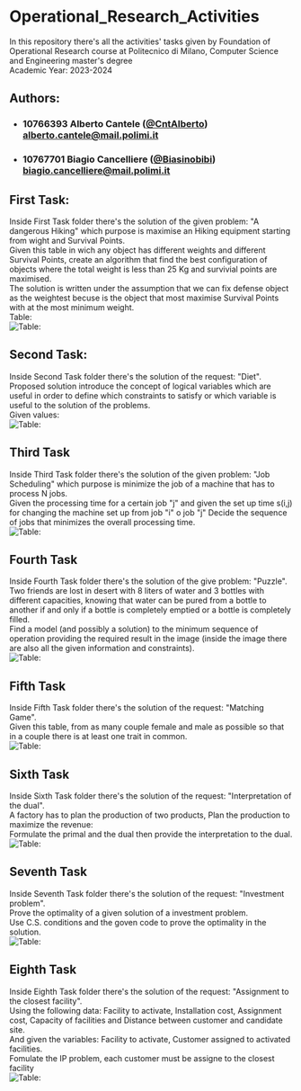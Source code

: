 # Operational_Research_Activities
In this repository there's all the activities' tasks given by Foundation of Operational Research course at Politecnico di Milano, Computer Science and Engineering master's degree <br>
Academic Year: 2023-2024 <br>
## Authors:
- ### 10766393    Alberto Cantele ([@CntAlberto](https://github.com/CntAlberto))<br>alberto.cantele@mail.polimi.it
- ### 10767701    Biagio Cancelliere ([@Biasinobibi](https://github.com/Biasinobibi))<br>biagio.cancelliere@mail.polimi.it

## First Task:
Inside First Task folder there's the solution of the given problem: "A dangerous Hiking" which purpose is maximise an Hiking equipment starting from wight and Survival Points. <br>
Given this table in wich any object has different weights and different Survival Points, create an algorithm that find the best configuration of objects where the total weight is less than 25 Kg and survivial points are maximised. <br>
The solution is written under the assumption that we can fix defense object as the weightest becuse is the object that most maximise Survival Points with at the most minimum weight. <br>
 Table: <br>
![Table:](https://github.com/CntAlberto/Operational_Research_Activities/blob/master/1%20-%20First%20Task/deliverables/First_Task.png)
<br>
## Second Task:
Inside Second Task folder there's the solution of the request: "Diet". <br>
Proposed solution introduce the concept of logical variables which are useful in order to define which constraints to satisfy or which variable is useful to the solution of the problems. <br>
Given values: <br>
![Table:](https://github.com/CntAlberto/Operational_Research_Activities/blob/master/2%20-%20Second%20Task/SecondTaskIMG.png)
<br>
## Third Task
Inside Third Task folder there's the solution of the given problem: "Job Scheduling" which purpose is minimize the job of a machine that has to process N jobs.<br>
Given the processing time for a certain job "j" and given the set up time s(i,j) for changing the machine set up from job "i" o job "j" Decide the sequence of jobs that minimizes the overall processing time. <br> 
![Table:](https://github.com/CntAlberto/Operational_Research_Activities/blob/master/3%20-%20Third%20Task/ThirdTskIMG.png)
<br>
## Fourth Task
Inside Fourth Task folder there's the solution of the give problem: "Puzzle". <br>
Two friends are lost in desert with 8 liters of water and 3 bottles with different capacities, knowing that water can be pured from a bottle to another if and only if a bottle is completely emptied or a bottle is completely filled. <br>
Find a model (and possibly a solution) to the minimum sequence of operation providing the required result in the image (inside the image there are also all the given information and constraints). <br>
![Table:](https://github.com/CntAlberto/Operational_Research_Activities/blob/master/4%20-%20Fourth%20Task/FourthTaskIMG.png)
<br>
## Fifth Task
Inside Fifth Task folder there's the solution of the request: "Matching Game". <br>
Given this table, from as many couple female and male as possible so that in a couple there is at least one trait in common. <br>
![Table:](https://github.com/CntAlberto/Operational_Research_Activities/blob/master/5%20-%20Fifth%20Task/FifthTaskIMG.png)
<br>
## Sixth Task
Inside Sixth Task folder there's the solution of the request: "Interpretation of the dual". <br>
A factory has to plan the production of two products, Plan the production to maximize the revenue: <br>
Formulate the primal and the dual then provide the interpretation to the dual. <br>
![Table:](https://github.com/CntAlberto/Operational_Research_Activities/blob/master/6%20-%20Sixth%20Task/SixthTaskIMG.png)
<br>
## Seventh Task
Inside Seventh Task folder there's the solution of the request: "Investment problem". <br>
Prove the optimality of a given solution of a investment problem. <br>
Use C.S. conditions and the goven code to prove the optimality in the solution. <br>
![Table:](https://github.com/CntAlberto/Operational_Research_Activities/blob/master/7%20-%20Seventh%20Task/SeventhTaskIMG.png)
<br>
## Eighth Task
Inside Eighth Task folder there's the solution of the request: "Assignment to the closest facility". <br>
Using the following data: Facility to activate, Installation cost, Assignment cost, Capacity of facilities and Distance between customer and candidate site. <br>
And given the variables: Facility to activate, Customer assigned to activated facilities.<br>
Fomulate the IP problem, each customer must be assigne to the closest facility <br>
![Table:](https://github.com/CntAlberto/Operational_Research_Activities/blob/master/8%20-%20Eighth%20Task/EighthTaskIMG.png)
<br>
